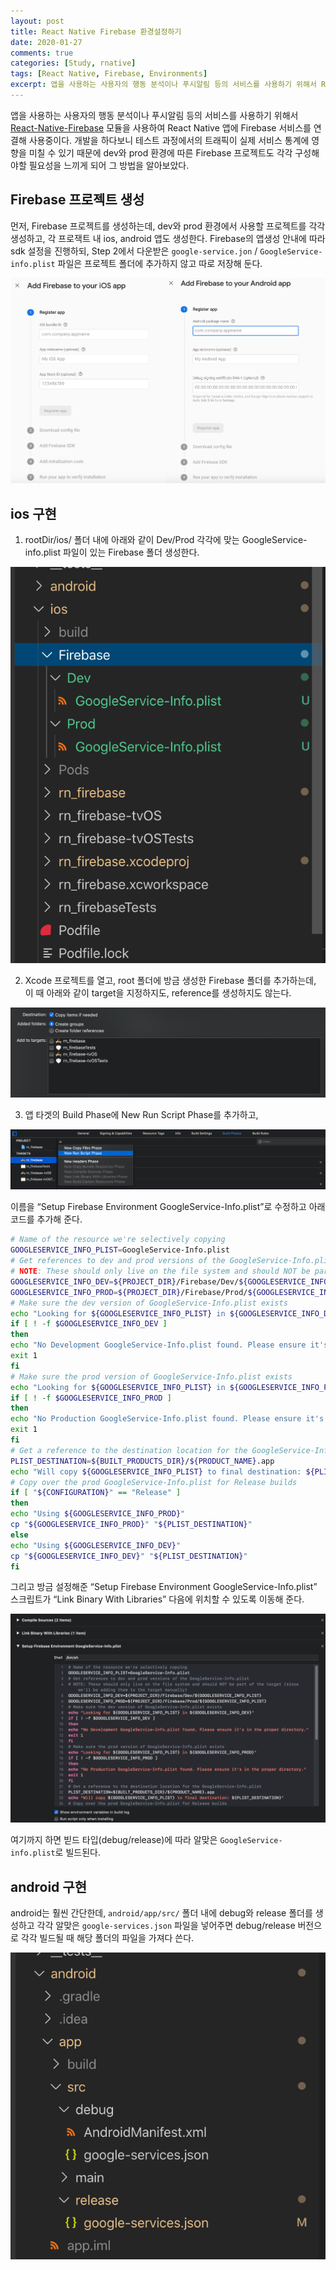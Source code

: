 ```yaml
---
layout: post
title: React Native Firebase 환경설정하기
date: 2020-01-27
comments: true
categories: [Study, rnative]
tags: [React Native, Firebase, Environments]
excerpt: 앱을 사용하는 사용자의 행동 분석이나 푸시알림 등의 서비스를 사용하기 위해서 React-Native-Firebase 모듈을 사용하여 React Native 앱에 Firebase 서비스를 연결해 사용중이다.
---
```


앱을 사용하는 사용자의 행동 분석이나 푸시알림 등의 서비스를 사용하기 위해서 [React-Native-Firebase](https://github.com/invertase/react-native-firebase) 모듈을 사용하여 React Native 앱에 Firebase 서비스를 연결해 사용중이다. 개발을 하다보니 테스트 과정에서의 트래픽이 실제 서비스 통계에 영향을 미칠 수 있기 때문에 dev와 prod 환경에 따른 Firebase 프로젝트도 각각 구성해야할 필요성을 느끼게 되어 그 방법을 알아보았다.

## Firebase 프로젝트 생성

먼저, Firebase 프로젝트를 생성하는데, dev와 prod 환경에서 사용할 프로젝트를 각각 생성하고,
각 프로잭트 내 ios, android 앱도 생성한다.
Firebase의 앱생성 안내에 따라 sdk 설정을 진행하되, Step 2에서 다운받은 `google-service.jon` / `GoogleService-info.plist` 파일은 프로젝트 폴더에 추가하지 않고 따로 저장해 둔다.

![Firebase Project](/images/firebase_app.png)

## ios 구현

1. rootDir/ios/ 폴더 내에 아래와 같이 Dev/Prod 각각에 맞는 GoogleService-info.plist 파일이 있는 Firebase 폴더 생성한다.

![Firebase Project ios](/images/firebase_ios.png)

2. Xcode 프로젝트를 열고, root 폴더에 방금 생성한 Firebase 폴더를 추가하는데, 이 때 아래와 같이 target을 지정하지도, reference를 생성하지도 않는다.

![Firebase Project ios](/images/firebase_ios_2.png)

3. 앱 타겟의 Build Phase에 New Run Script Phase를 추가하고,

![Firebase Project ios](/images/firebase_ios_3.png)

이름을 “Setup Firebase Environment GoogleService-Info.plist”로 수정하고 아래 코드를 추가해 준다.

```sh
# Name of the resource we're selectively copying
GOOGLESERVICE_INFO_PLIST=GoogleService-Info.plist
# Get references to dev and prod versions of the GoogleService-Info.plist
# NOTE: These should only live on the file system and should NOT be part of the target (since we'll be adding them to the target manually)
GOOGLESERVICE_INFO_DEV=${PROJECT_DIR}/Firebase/Dev/${GOOGLESERVICE_INFO_PLIST}
GOOGLESERVICE_INFO_PROD=${PROJECT_DIR}/Firebase/Prod/${GOOGLESERVICE_INFO_PLIST}
# Make sure the dev version of GoogleService-Info.plist exists
echo "Looking for ${GOOGLESERVICE_INFO_PLIST} in ${GOOGLESERVICE_INFO_DEV}"
if [ ! -f $GOOGLESERVICE_INFO_DEV ]
then
echo "No Development GoogleService-Info.plist found. Please ensure it's in the proper directory."
exit 1
fi
# Make sure the prod version of GoogleService-Info.plist exists
echo "Looking for ${GOOGLESERVICE_INFO_PLIST} in ${GOOGLESERVICE_INFO_PROD}"
if [ ! -f $GOOGLESERVICE_INFO_PROD ]
then
echo "No Production GoogleService-Info.plist found. Please ensure it's in the proper directory."
exit 1
fi
# Get a reference to the destination location for the GoogleService-Info.plist
PLIST_DESTINATION=${BUILT_PRODUCTS_DIR}/${PRODUCT_NAME}.app
echo "Will copy ${GOOGLESERVICE_INFO_PLIST} to final destination: ${PLIST_DESTINATION}"
# Copy over the prod GoogleService-Info.plist for Release builds
if [ "${CONFIGURATION}" == "Release" ]
then
echo "Using ${GOOGLESERVICE_INFO_PROD}"
cp "${GOOGLESERVICE_INFO_PROD}" "${PLIST_DESTINATION}"
else
echo "Using ${GOOGLESERVICE_INFO_DEV}"
cp "${GOOGLESERVICE_INFO_DEV}" "${PLIST_DESTINATION}"
fi
```

그리고 방금 설정해준 “Setup Firebase Environment GoogleService-Info.plist” 스크립트가 “Link Binary With Libraries” 다음에 위치할 수 있도록 이동해 준다.

![Firebase Project ios](/images/firebase_ios_4.png)

여기까지 하면 빋드 타입(debug/release)에 따라 알맞은 `GoogleService-info.plist`로 빌드된다.

## android 구현

android는 훨씬 간단한데, `android/app/src/` 폴더 내에 debug와 release 폴더를 생성하고 각각 알맞은 `google-services.json` 파일을 넣어주면 debug/release 버전으로 각각 빌드될 때 해당 폴더의 파일을 가져다 쓴다.

![Firebase Project android](/images/firebase_android.png)
